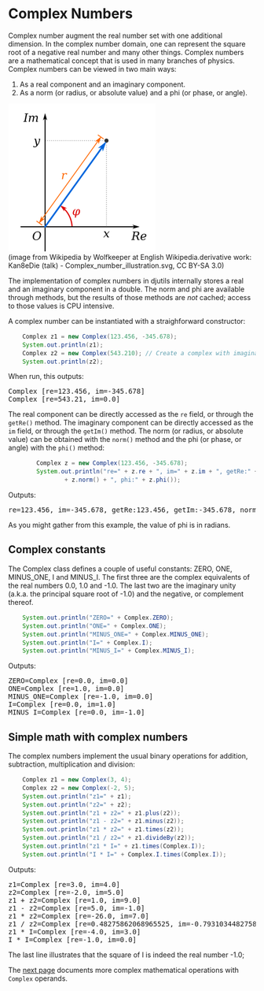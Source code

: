 # Complex Numbers

Complex number augment the real number set with one additional dimension. In the complex number domain, one can represent the square root of a negative real number and many other things. Complex numbers are a mathematical concept that is used in many branches of physics. Complex numbers can be viewed in two main ways:

1. As a real component and an imaginary component.<br/>
2. As a norm (or radius, or absolute value) and a phi (or phase, or angle).

![Illustration of complex number as real and imaginary component and as radius and angle](../images/complex.png) <br/>(image from Wikipedia by Wolfkeeper at English Wikipedia.derivative work: Kan8eDie (talk) - Complex_number_illustration.svg, CC BY-SA 3.0)

The implementation of complex numbers in djutils internally stores a real and an imaginary component in a double. The norm and phi are available through methods, but the results of those methods are _not_ cached; access to those values is CPU intensive.

A complex number can be instantiated with a straighforward constructor:

```java
    Complex z1 = new Complex(123.456, -345.678);
    System.out.println(z1);
    Complex z2 = new Complex(543.210); // Create a complex with imaginary component 0.0
    System.out.println(z2);
```

When run, this outputs:

<pre>
Complex [re=123.456, im=-345.678]
Complex [re=543.21, im=0.0]
</pre>

The real component can be directly accessed as the `re` field, or through the `getRe()` method. The imaginary component can be directly accessed as the `im` field, or through the `getIm()` method. The norm (or radius, or absolute value) can be obtained with the `norm()` method and the phi (or phase, or angle) with the `phi()` method:

```java
        Complex z = new Complex(123.456, -345.678);
        System.out.println("re=" + z.re + ", im=" + z.im + ", getRe:" + z.getRe() + ", getIm:" + z.getIm() + ", norm:"
                + z.norm() + ", phi:" + z.phi());
```
Outputs:

<pre>
re=123.456, im=-345.678, getRe:123.456, getIm:-345.678, norm:367.0622067443065, phi:-1.2277734859253564
</pre>

As you might gather from this example, the value of phi is in radians.


## Complex constants

The Complex class defines a couple of useful constants: ZERO, ONE, MINUS_ONE, I and MINUS_I. The first three are the complex equivalents of the real numbers 0.0, 1.0 and -1.0. The last two are the imaginary unity (a.k.a. the principal square root of -1.0) and the negative, or complement thereof.

```java
    System.out.println("ZERO=" + Complex.ZERO);
    System.out.println("ONE=" + Complex.ONE);
    System.out.println("MINUS_ONE=" + Complex.MINUS_ONE);
    System.out.println("I=" + Complex.I);
    System.out.println("MINUS_I=" + Complex.MINUS_I);
```

Outputs:

<pre>
ZERO=Complex [re=0.0, im=0.0]
ONE=Complex [re=1.0, im=0.0]
MINUS_ONE=Complex [re=-1.0, im=0.0]
I=Complex [re=0.0, im=1.0]
MINUS_I=Complex [re=0.0, im=-1.0]
</pre>


## Simple math with complex numbers

The complex numbers implement the usual binary operations for addition, subtraction, multiplication and division:

```java
    Complex z1 = new Complex(3, 4);
    Complex z2 = new Complex(-2, 5);
    System.out.println("z1=" + z1);
    System.out.println("z2=" + z2);
    System.out.println("z1 + z2=" + z1.plus(z2));
    System.out.println("z1 - z2=" + z1.minus(z2));
    System.out.println("z1 * z2=" + z1.times(z2));
    System.out.println("z1 / z2=" + z1.divideBy(z2));
    System.out.println("z1 * I=" + z1.times(Complex.I));
    System.out.println("I * I=" + Complex.I.times(Complex.I));
```

Outputs:

<pre>
z1=Complex [re=3.0, im=4.0]
z2=Complex [re=-2.0, im=5.0]
z1 + z2=Complex [re=1.0, im=9.0]
z1 - z2=Complex [re=5.0, im=-1.0]
z1 * z2=Complex [re=-26.0, im=7.0]
z1 / z2=Complex [re=0.48275862068965525, im=-0.7931034482758621]
z1 * I=Complex [re=-4.0, im=3.0]
I * I=Complex [re=-1.0, im=0.0]
</pre>

The last line illustrates that the square of I is indeed the real number -1.0;

The [next page](complex-math)  documents more complex mathematical operations with `Complex` operands.